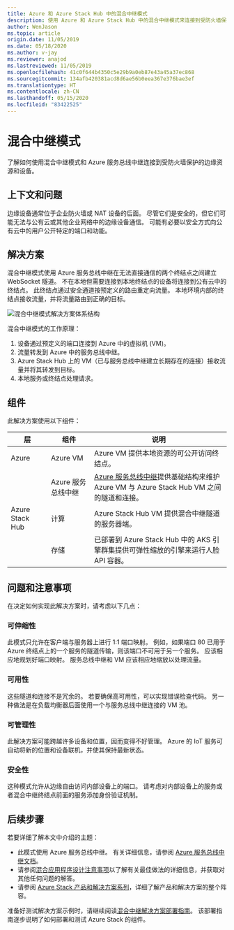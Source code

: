 ```yaml
---
title: Azure 和 Azure Stack Hub 中的混合中继模式
description: 使用 Azure 和 Azure Stack Hub 中的混合中继模式来连接到受防火墙保护的边缘资源。
author: WenJason
ms.topic: article
origin.date: 11/05/2019
ms.date: 05/18/2020
ms.author: v-jay
ms.reviewer: anajod
ms.lastreviewed: 11/05/2019
ms.openlocfilehash: 41c0f644b4350c5e29b9a0eb87e43a45a37ec868
ms.sourcegitcommit: 134afb420381acd8d6ae56b0eea367e376bae3ef
ms.translationtype: HT
ms.contentlocale: zh-CN
ms.lasthandoff: 05/15/2020
ms.locfileid: "83422525"
---
```

# <a name="hybrid-relay-pattern"></a>混合中继模式

了解如何使用混合中继模式和 Azure 服务总线中继连接到受防火墙保护的边缘资源和设备。

## <a name="context-and-problem"></a>上下文和问题

边缘设备通常位于企业防火墙或 NAT 设备的后面。 尽管它们是安全的，但它们可能无法与公有云或其他企业网络中的边缘设备通信。 可能有必要以安全方式向公有云中的用户公开特定的端口和功能。

## <a name="solution"></a>解决方案

混合中继模式使用 Azure 服务总线中继在无法直接通信的两个终结点之间建立 WebSocket 隧道。 不在本地但需要连接到本地终结点的设备将连接到公有云中的终结点。 此终结点通过安全通道按预定义的路由重定向流量。 本地环境内部的终结点接收流量，并将流量路由到正确的目标。

![混合中继模式解决方案体系结构](media/pattern-hybrid-relay/solution-architecture.png)

混合中继模式的工作原理：

1. 设备通过预定义的端口连接到 Azure 中的虚拟机 (VM)。
2. 流量转发到 Azure 中的服务总线中继。
3. Azure Stack Hub 上的 VM（已与服务总线中继建立长期存在的连接）接收流量并将其转发到目标。
4. 本地服务或终结点处理请求。

## <a name="components"></a>组件

此解决方案使用以下组件：

| 层 | 组件 | 说明 |
|----------|-----------|-------------|
| Azure | Azure VM | Azure VM 提供本地资源的可公开访问终结点。 |
| | Azure 服务总线中继 | [Azure 服务总线中继](/service-bus-relay/)提供基础结构来维护 Azure VM 与 Azure Stack Hub VM 之间的隧道和连接。|
| Azure Stack Hub | 计算 | Azure Stack Hub VM 提供混合中继隧道的服务器端。 |
| | 存储 | 已部署到 Azure Stack Hub 中的 AKS 引擎群集提供可弹性缩放的引擎来运行人脸 API 容器。|

## <a name="issues-and-considerations"></a>问题和注意事项

在决定如何实现此解决方案时，请考虑以下几点：

### <a name="scalability"></a>可伸缩性

此模式只允许在客户端与服务器上进行 1:1 端口映射。 例如，如果端口 80 已用于 Azure 终结点上的一个服务的隧道传输，则该端口不可用于另一个服务。 应该相应地规划好端口映射。 服务总线中继和 VM 应该相应地缩放以处理流量。

### <a name="availability"></a>可用性

这些隧道和连接不是冗余的。 若要确保高可用性，可以实现错误检查代码。 另一种做法是在负载均衡器后面使用一个与服务总线中继连接的 VM 池。

### <a name="manageability"></a>可管理性

此解决方案可能跨越许多设备和位置，因而变得不好管理。 Azure 的 IoT 服务可自动将新的位置和设备联机，并使其保持最新状态。

### <a name="security"></a>安全性

这种模式允许从边缘自由访问内部设备上的端口。 请考虑对内部设备上的服务或者混合中继终结点前面的服务添加身份验证机制。

## <a name="next-steps"></a>后续步骤

若要详细了解本文中介绍的主题：

- 此模式使用 Azure 服务总线中继。 有关详细信息，请参阅 [Azure 服务总线中继文档](/service-bus-relay/)。
- 请参阅[混合应用程序设计注意事项](overview-app-design-considerations.md)以了解有关最佳做法的详细信息，并获取对其他任何问题的解答。
- 请参阅 [Azure Stack 产品和解决方案系列](/azure-stack)，详细了解产品和解决方案的整个阵容。

准备好测试解决方案示例时，请继续阅读[混合中继解决方案部署指南](https://aka.ms/hybridrelaydeployment)。 该部署指南逐步说明了如何部署和测试 Azure Stack 的组件。